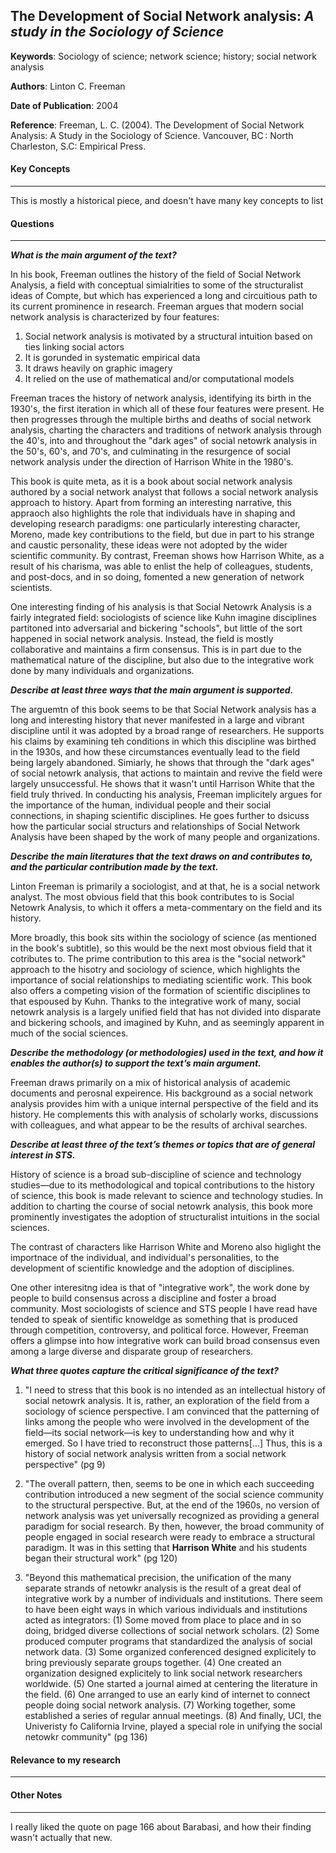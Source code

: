 ## The Development of Social Network analysis: *A study in the Sociology of Science*

**Keywords**: Sociology of science; network science; history; social network analysis

**Authors**: Linton C. Freeman

**Date of Publication**: 2004

**Reference**: Freeman, L. C. (2004). The Development of Social Network Analysis: A Study in the Sociology of Science. Vancouver, BC : North Charleston, S.C: Empirical Press.



#### Key Concepts
----

This is mostly a historical piece, and doesn't have many key concepts to list

#### Questions
----


***What is the main argument of the text?***

In his book, Freeman outlines the history of the field of Social Network Analysis, a field with conceptual simialrities to some of the structuralist ideas of Compte, but which has experienced a long and circuitious path to its current prominence in research. Freeman argues that modern social network analysis is characterized by four features: 

1. Social network analysis is motivated by a structural intuition based on ties linking social actors
2. It is gorunded in systematic empirical data
3. It draws heavily on graphic imagery
4. It relied on the use of mathematical and/or computational models

Freeman traces the history of network analysis, identifying its birth in the 1930's, the first iteration in which all of these four features were present. He then progresses through the multiple births and deaths of social network analysis, charting the characters and traditions of network analysis through the 40's, into and throughout the "dark ages" of social netowrk analysis in the 50's, 60's, and 70's, and culminating in the resurgence of social network analysis under the direction of Harrison White in the 1980's. 

This book is quite meta, as it is a book about social network analysis authored by a social network analyst that follows a social network analysis approach to history. Apart from forming an interesting narrative, this appraoch also highlights the role that individuals have in shaping and developing research paradigms: one particularly interesting character, Moreno, made key contributions to the field, but due in part to his strange and caustic personality, these ideas were not adopted by the wider scientific community. By contrast, Freeman shows how Harrison White, as a result of his charisma, was able to enlist the help of colleagues, students, and post-docs, and in so doing, fomented a new generation of network scientists. 

One interesting finding of his analysis is that Social Netowrk Analysis is a fairly integrated field: sociologists of science like Kuhn imagine disciplines partitoned into  adversarial and bickering "schools", but little of the sort happened in social network analysis. Instead, the field is mostly collaborative and maintains a firm consensus. This is in part due to the mathematical nature of the discipline, but also due to the integrative work done by many individuals and organizations. 

***Describe at least three ways that the main argument is supported.***

The arguemtn of this book seems to be that Social Network analysis has a long and interesting history that never manifested in a large and vibrant discipline until it was adopted by a broad range of researchers. He supports his claims by examining teh conditions in which this discipline was birthed in the 1930s, and how these circumstances eventually lead to the field being largely abandoned. Simiarly, he shows that through the "dark ages" of social netowrk analysis, that actions to maintain and revive the field were largely unsuccessful. He shows that it wasn't until Harrison White that the field truly thrived. In conducting his analysis, Freeman implicitely argues for the importance of the human, individual people and their social connections, in shaping scientific disciplines. He goes further to dsicuss how the particular social structurs and relationships of Social Network Analysis have been shaped by the work of many people and organizations. 


***Describe the main literatures that the text draws on and contributes to, and the particular contribution made by the text.***

Linton Freeman is primarily a sociologist, and at that, he is a social network analyst. The most obvious field that this book contributes to is Social Netowrk Analysis, to which it offers a meta-commentary on the field and its history.

More broadly, this book sits within the sociology of science (as mentioned in the book's subtitle), so this would be the next most obvious field that it cotributes to. The prime contribution to this area is the "social network" approach to the hisotry and sociology of science, which highlights the importance of social relationships to mediating scientific work. This book also offers a competing vision of the formation of scientific disciplines to that espoused by Kuhn. Thanks to the integrative work of many, social netowrk analysis is a largely unified field that has not divided into disparate and bickering schools, and imagined by Kuhn, and as seemingly apparent in much of the social sciences. 

***Describe the methodology (or methodologies) used in the text, and how it enables the author(s) to support the text’s main argument.***

Freeman draws primarily on a mix of historical analysis of academic documents and perosnal expeirence. His background as a social network analysis provides him with a unique internal perspective of the field and its history. He complements this with analysis of scholarly works, discussions with colleagues, and what appear to be the results of archival searches. 

***Describe at least three of the text’s themes or topics that are of general interest in STS.***

History of science is a broad sub-discipline of science and technology studies—due to its methodological and topical contributions to the history of science, this book is made relevant to science and technology studies. In addition to charting the course of social netowrk analysis, this book more prominently investigates the adoption of structuralist intuitions in the social sciences.

The contrast of characters like Harrison White and Moreno also higlight the importnace of the individual, and individual's personalities, to the development of scientific knowledge and the adoption of disciplines.

One other interesitng idea is that of "integrative work", the work done by people to build consensus across a discipline and foster a broad community. Most sociologists of science and STS people I have read have tended to speak of sientific knoweldge as something that is produced through competition, controversy, and political force. However, Freeman offers a glimpse into how integrative work can build broad consensus even among a large diverse and disparate group of researchers. 


***What three quotes capture the critical significance of the text?***

1. "I need to stress that this book is no intended as an intellectual history of social netowrk analysis. It is, rather, an exploration of the field from a sociology of science perspective. I am convinced that the patterning of links among the people who were involved in the development of the field—its social network—is key to understanding how and why it emerged. So I have tried to reconstruct those patterns[...] Thus, this is a history of social network analysis written from a social network perspective" (pg 9)

2. "The overall pattern, then, seems to be one in which each succeeding contribution introduced a new segment of the social science community to the structural perspective. But, at the end of the 1960s, no version of network analysis was yet universally recognized as providing a general paradigm for social research. By then, however, the broad community of people engaged in social research were ready to embrace a structural paradigm. It was in this setting that **Harrison White** and his students began their structural work" (pg 120)

3. "Beyond this mathematical precision, the unification of the many separate strands of netowkr analysis is the result of a great deal of integrative work by a number of individuals and institutions. There seem to have been eight ways in which various individuals and institutions acted as integrators: (1) Some moved from place to place and in so doing, bridged diverse collections of social network scholars. (2) Some produced computer programs that standardized the analysis of social network data. (3) Some organized conferenced designed explicitely to bring previously separate groups together. (4) One created an organization designed explicitely to link social network researchers worldwide. (5) One started a journal aimed at centering the literature in the field. (6) One arranged to use an early kind of internet to connect people doing social network analysis. (7) Working together, some established a series of regular annual meetings. (8) And finally, UCI, the Univeristy fo California Irvine, played a special role in unifying the social netowkr community" (pg 136)


#### Relevance to my research
----




#### Other Notes
----

I really liked the quote on page 166 about Barabasi, and how their finding wasn't actually that new. 
